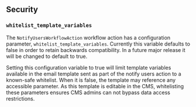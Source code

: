 ## Security

### `whitelist_template_variables`

The `NotifyUsersWorkflowAction` workflow action has a configuration parameter, `whitelist_template_variables`.
Currently this variable defaults to false in order to retain backwards compatibility. In a future major release it will
be changed to default to true.

Setting this configuration variable to true will limit template variables available in the email template sent as part
of the notify users action to a known-safe whitelist. When it is false, the template may reference any accessible parameter.
As this template is editable in the CMS, whitelisting these parameters ensures CMS admins can not bypass data access
restrictions.